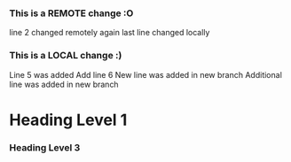 ### This is a REMOTE change :O
line 2 changed remotely again
last line changed locally 
### This is a LOCAL change :)
Line 5 was added
Add line 6
New line was added in new branch
Additional line was added in new branch

# Heading Level 1
### Heading Level 3
